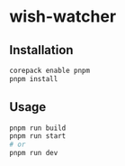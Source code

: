 # wish-watcher

## Installation

```sh
corepack enable pnpm
pnpm install
```

## Usage

```sh
pnpm run build
pnpm run start
# or
pnpm run dev
```
